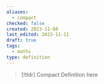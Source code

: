 ```yaml
---
aliases:
  - compact
checked: false
created: 2023-11-08
last_edited: 2023-11-11
draft: true
tags:
  - maths
type: definition
---
```

>[!tldr] Compact
>Definition here

